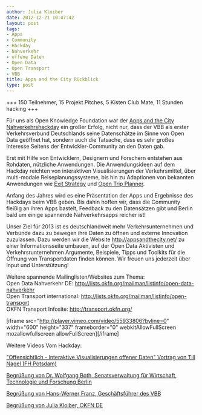 ```yaml
---
author: Julia Kloiber
date: 2012-12-21 10:47:42
layout: post
tags:
- Apps
- Community
- Hackday
- Nahverkehr
- offene Daten
- Open Data
- Open Transport
- VBB
title: Apps and the City Rückblick
type: post
---
```


+++ 150 Teilnehmer, 15 Projekt Pitches, 5 Kisten Club Mate, 11 Stunden hacking +++

Für uns als Open Knowledge Foundation war der [Apps and the City Nahverkehrshackday](http://appsandthecity.net/) ein großer Erfolg, nicht nur, dass der VBB als erster Verkehrsverbund Deutschlands seine Datenschätze im Sinne von Open Data geöffnet hat, sondern auch die Tatsache, dass es sehr großes Interesse Seitens der Entwickler-Community an den Daten gab.

Erst mit Hilfe von Entwicklern, Designern und Forschern entstehen aus Rohdaten, nützliche Anwendungen. Die Anwendungsideen auf dem Hackday reichten von interaktiven Visualisierungen der Verkehrsmittel, über multi-modale Reiseplanungssysteme, bis hin zu Adaptionen von bekannten Anwendungen wie [Exit Strategy](http://www.exitstrategynyc.com/) und [Open Trip Planner](http://www.google.de/url?sa=t&rct=j&q=&esrc=s&source=web&cd=2&cad=rja&ved=0CEMQFjAB&url=http%3A%2F%2Fopentripplanner.com%2F&ei=RCbUUPbbIsHL4ASproGABg&usg=AFQjCNHr_OFHhMA80tbYM-i451h2sayqyA&sig2=gwtH--IElglEYlEDVlNOBA&bvm=bv.1355534169,d.bGE).

Anfang des Jahres wird es eine Präsentation der Apps und Ergebnisse des Hackdays beim VBB geben. Bis dahin hoffen wir, dass die Community fleißig an ihren Apps bastelt, Feedback zu den Datensätzen gibt und Berlin bald um einige spannende Nahverkehrsapps reicher ist!

Unser Ziel für 2013 ist es deutschlandweit mehr Verkehrsunternehmen und Verbünde dazu zu bewegen ihre Daten zu öffnen und externe Innovation zuzulassen. Dazu werden wir die Website <http://appsandthecity.net/> zu einer Informationsseite umbauen, auf der Open Data Aktivisten und Verkehrsrunternehmen Argumente, Beispiele, Tipps und Toolkits für die Öffnung von Transportdaten finden können. Wir freuen uns jederzeit über Input und Unterstützung!

Weitere spannende Mailinglisten/Websites zum Thema:  
Open Data Nahverkehr DE: <http://lists.okfn.org/mailman/listinfo/open-data-nahverkehr>  
Open Transport international: <http://lists.okfn.org/mailman/listinfo/open-transport>  
OKFN Transport Infosite: <http://transport.okfn.org/>

[iframe src="http://player.vimeo.com/video/55933806?byline=0" width="600" height="337" frameborder="0" webkitAllowFullScreen mozallowfullscreen allowFullScreen][/iframe]

Weitere Videos Vom Hackday:

["Offensichtlich - Interaktive Visualisierungen offener Daten" Vortrag von Till Nagel (FH Potsdam)](https://vimeo.com/55263282)

[Begrüßung von Dr. Wolfgang Both, Senatsverwaltung für Wirtschaft, Technologie und Forschung Berlin](https://vimeo.com/55263281)

[Begrüßung von Hans-Werner Franz, Geschäftsführer des VBB](https://vimeo.com/55263280)

[Begrüßung von Julia Kloiber, OKFN DE](https://vimeo.com/55263278)

 